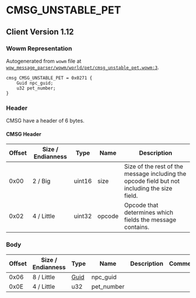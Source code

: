 # CMSG_UNSTABLE_PET

## Client Version 1.12

### Wowm Representation

Autogenerated from `wowm` file at [`wow_message_parser/wowm/world/pet/cmsg_unstable_pet.wowm:3`](https://github.com/gtker/wow_messages/tree/main/wow_message_parser/wowm/world/pet/cmsg_unstable_pet.wowm#L3).
```rust,ignore
cmsg CMSG_UNSTABLE_PET = 0x0271 {
    Guid npc_guid;
    u32 pet_number;
}
```
### Header

CMSG have a header of 6 bytes.

#### CMSG Header

| Offset | Size / Endianness | Type   | Name   | Description |
| ------ | ----------------- | ------ | ------ | ----------- |
| 0x00   | 2 / Big           | uint16 | size   | Size of the rest of the message including the opcode field but not including the size field.|
| 0x02   | 4 / Little        | uint32 | opcode | Opcode that determines which fields the message contains.|

### Body

| Offset | Size / Endianness | Type | Name | Description | Comment |
| ------ | ----------------- | ---- | ---- | ----------- | ------- |
| 0x06 | 8 / Little | [Guid](../spec/packed-guid.md) | npc_guid |  |  |
| 0x0E | 4 / Little | u32 | pet_number |  |  |

